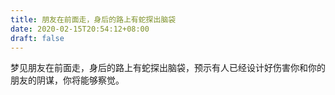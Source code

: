 ```yaml
---
title: 朋友在前面走，身后的路上有蛇探出脑袋
date: 2020-02-15T20:54:12+08:00
draft: false
---
```


梦见朋友在前面走，身后的路上有蛇探出脑袋，预示有人已经设计好伤害你和你的朋友的阴谋，你将能够察觉。
